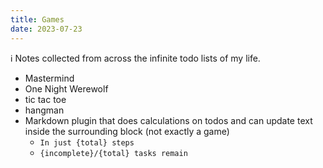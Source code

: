 ```yaml
---
title: Games
date: 2023-07-23
---
```


<p
  class="bg-gray-100 p-6 text-gray-800 border-gray-800 border-0 border-l-4"
>
  ℹ️ Notes collected from across the infinite todo lists of my life.
</p>

- Mastermind
- One Night Werewolf
- tic tac toe
- hangman
- Markdown plugin that does calculations on todos and can update text inside the surrounding block (not exactly a game)
  - `In just {total} steps`
  - `{incomplete}/{total} tasks remain`

